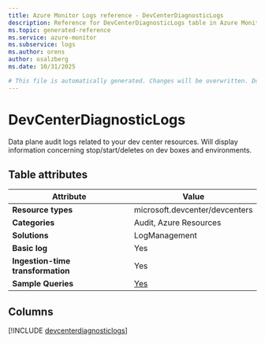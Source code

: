 ```yaml
---
title: Azure Monitor Logs reference - DevCenterDiagnosticLogs
description: Reference for DevCenterDiagnosticLogs table in Azure Monitor Logs.
ms.topic: generated-reference
ms.service: azure-monitor
ms.subservice: logs
ms.author: orens
author: osalzberg
ms.date: 10/31/2025

# This file is automatically generated. Changes will be overwritten. Do not change this file directly.
---
```


# DevCenterDiagnosticLogs

Data plane audit logs related to your dev center resources. Will display information concerning stop/start/deletes on dev boxes and environments.


## Table attributes

|Attribute|Value|
|---|---|
|**Resource types**|microsoft.devcenter/devcenters|
|**Categories**|Audit, Azure Resources|
|**Solutions**| LogManagement|
|**Basic log**|Yes|
|**Ingestion-time transformation**|Yes|
|**Sample Queries**|[Yes](/azure/azure-monitor/reference/queries/devcenterdiagnosticlogs)|



## Columns
  
[!INCLUDE [devcenterdiagnosticlogs](~/reusable-content/ce-skilling/azure/includes/azure-monitor/reference/tables/devcenterdiagnosticlogs-include.md)]
